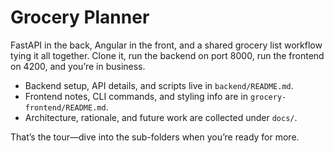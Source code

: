 # Grocery Planner

FastAPI in the back, Angular in the front, and a shared grocery list workflow tying it all together. Clone it, run the backend on port 8000, run the frontend on 4200, and you’re in business.

- Backend setup, API details, and scripts live in `backend/README.md`.
- Frontend notes, CLI commands, and styling info are in `grocery-frontend/README.md`.
- Architecture, rationale, and future work are collected under `docs/`.

That’s the tour—dive into the sub-folders when you’re ready for more.
